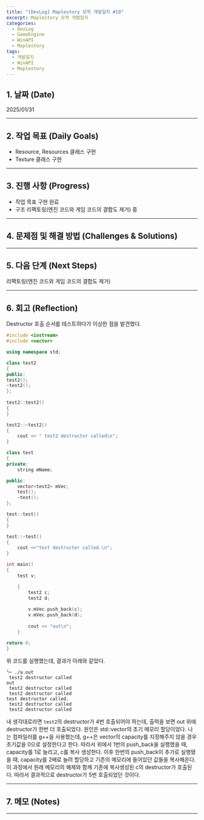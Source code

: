 ```yaml
---
title: "[DevLog] Maplestory 모작 개발일지 #10"
excerpt: Maplestory 모작 개발일지
categories:
  - DevLog
  - GameEngine
  - WinAPI
  - Maplestory
tags:
  - 개발일지
  - WinAPI
  - Maplestory
---
```

## 1. 날짜 (Date)

2025/01/31

---

## 2. 작업 목표 (Daily Goals)

- Resource, Resources 클래스 구현
- Texture 클래스 구현

---

## 3. 진행 사항 (Progress)

- 작업 목표 구현 완료
- 구조 리팩토링(엔진 코드와 게임 코드의 결합도 제거) 중

---

## 4. 문제점 및 해결 방법 (Challenges & Solutions)



---

## 5. 다음 단계 (Next Steps)

리팩토링(엔진 코드와 게임 코드의 결합도 제거)

---

## 6. 회고 (Reflection)

Destructor 호출 순서를 테스트하다가 이상한 점을 발견했다.

```c++
#include <iostream>
#include <vector>

using namespace std;

class test2
{
public:
test2();
~test2();
};
  
test2::test2()
{
}

test2::~test2()
{
	cout << " test2 destructor called\n";
}

class test
{
private:
	string mName;

public:
	vector<test2> mVec;
	test();
	~test();
};

test::test()
{
}

test::~test()
{
	cout <<"test destructor called.\n";
}

int main()
{
	test v;

	{
		test2 c;
		test2 d;
		
		v.mVec.push_back(c);
		v.mVec.push_back(d);
		
		cout << "out\n";
	}

return 0;
}
```

위 코드를 실행했는데, 결과가 아래와 같았다.

```text
╰─ ./a.out     
 test2 destructor called
out
 test2 destructor called
 test2 destructor called
test destructor called.
 test2 destructor called
 test2 destructor called
```

내 생각대로라면 `test2`의 destructor가 4번 호출되어야 하는데, 출력을 보면 out 위에 destructor가 한번 더 호출되었다.
원인은 std::vector의 초기 메모리 할당이었다. 나는 컴파일러를 g++을 사용했는데, g++은 vector의 capacity를 지정해주지 않을 경우 초기값을 0으로 설정한다고 한다. 따라서 위에서 1번의 push_back을 실행했을 때, capacity를 1로 늘리고, c를 복사 생성한다. 이후 한번의 push_back이 추가로 실행됐을 때, capacity를 2배로 늘려 할당하고 기존의 메모리에 들어있던 값들을 복사해온다. 이 과정에서 원래 메모리의 해제와 함께 기존에 복사생성된 c의 destructor가 호출된다. 따라서 결과적으로 destructor가 5번 호출되었던 것이다.


---

## 7. 메모 (Notes)


---


